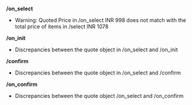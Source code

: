 **/on_select**
- Warning: Quoted Price in /on_select INR 998 does not match with the total price of items in /select INR 1078

**/on_init**
- Discrepancies between the quote object in /on_select and /on_init

**/confirm**
- Discrepancies between the quote object in /on_select and /confirm

**/on_confirm**
- Discrepancies between the quote object /on_select and /on_confirm

